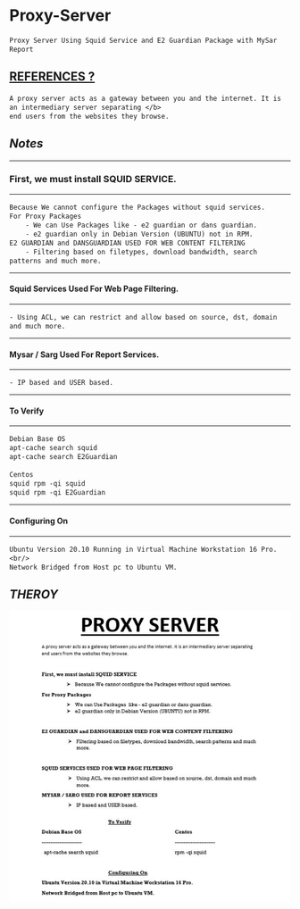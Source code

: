 # Proxy-Server
    Proxy Server Using Squid Service and E2 Guardian Package with MySar Report

## [REFERENCES ?](https://en.wikipedia.org/wiki/Proxy_server)
    A proxy server acts as a gateway between you and the internet. It is an intermediary server separating </b>
    end users from the websites they browse.

## _Notes_

-----------------------------------
### First, we must install SQUID SERVICE. <br/>
-----------------------------------

    Because We cannot configure the Packages without squid services. 
    For Proxy Packages
        - We can Use Packages like - e2 guardian or dans guardian.
        - e2 guardian only in Debian Version (UBUNTU) not in RPM.
    E2 GUARDIAN and DANSGUARDIAN USED FOR WEB CONTENT FILTERING
        - Filtering based on filetypes, download bandwidth, search patterns and much more.

-----------------------------------
#### **Squid Services** Used For Web Page Filtering. <br/>
-----------------------------------

    - Using ACL, we can restrict and allow based on source, dst, domain and much more.

-----------------------------------
#### **Mysar** / **Sarg** Used For Report Services. <br/>
-----------------------------------

    - IP based and USER based.

-----------------------------------
#### To Verify
-----------------------------------

    Debian Base OS 
    apt-cache search squid 
    apt-cache search E2Guardian 
    
    Centos
    squid rpm -qi squid 
    squid rpm -qi E2Guardian 
-----------------------------------
#### Configuring On
-----------------------------------

    Ubuntu Version 20.10 Running in Virtual Machine Workstation 16 Pro. <br/>
    Network Bridged from Host pc to Ubuntu VM.

## _THEROY_

![WinVer](./1.jpg)

####
